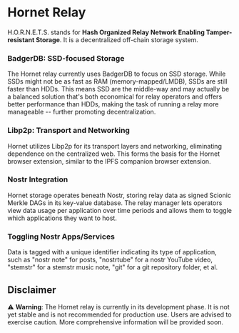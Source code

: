 # Hornet Relay
H.O.R.N.E.T.S. stands for **Hash Organized Relay Network Enabling Tamper-resistant Storage**. It is a decentralized off-chain storage system.

### BadgerDB: SSD-focused Storage
The Hornet relay currently uses BadgerDB to focus on SSD storage. While SSDs might not be as fast as RAM (memory-mapped/LMDB), SSDs are still faster than HDDs. This means SSD are the middle-way and may actually be a balanced solution that's both economical for relay operators and offers better performance than HDDs, making the task of running a relay more manageable -- further promoting decentralization.

### Libp2p: Transport and Networking
Hornet utilizes Libp2p for its transport layers and networking, eliminating dependence on the centralized web. This forms the basis for the Hornet browser extension, similar to the IPFS companion browser extension.

### Nostr Integration
Hornet storage operates beneath Nostr, storing relay data as signed Scionic Merkle DAGs in its key-value database. The relay manager lets operators view data usage per application over time periods and allows them to toggle which applications they want to host.

### Toggling Nostr Apps/Services
Data is tagged with a unique identifier indicating its type of application, such as "nostr note" for posts, "nostrtube" for a nostr YouTube video, "stemstr" for a stemstr music note, "git" for a git repository folder, et al.

## Disclaimer
⚠️ **Warning**: The Hornet relay is currently in its development phase. It is not yet stable and is not recommended for production use. Users are advised to exercise caution. More comprehensive information will be provided soon.
